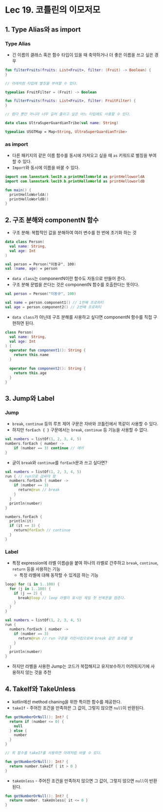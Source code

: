 # Lec 19. 코틀린의 이모저모

## 1. Type Alias와 as import

### Type Alias

- 긴 이름의 클래스 혹은 함수 타입이 있을 때 축약하거나 더 좋은 이름을 쓰고 싶은 경우

```kotlin
fun filterFruits(fruits: List<Fruit>, filter: (Fruit) -> Boolean) {
}

// 아래처럼 타입에 별칭을 부여할 수 있다.

typealias FruitFilter = (Fruit) -> Boolean

fun filterFruits(fruits: List<Fruit>, filter: FruitFilter) {
}

// 람다 뿐만 아니라 너무 길어 줄이고 싶은 어느 타입에도 사용할 수 있다.

data class UltraSuperGuardianTribe(val name: String)

typealias USGTMap = Map<String, UltraSuperGuardianTribe>
```

### as import

- 다른 패키지의 같은 이름 함수를 동시에 가져오고 싶을 때 `as` 키워드로 별칭을 부여할 수 있다.
- `Import`와 동시에 이름을 바꿀 수 있다.

```kotlin
import com.lannstark.lec19.a.printHelloWorld as printHelloworldA
import com.lannstark.lec19.b.printHelloWorld as printHelloworldB

fun main() {
  printHelloWorldA()
  printHelloWorldB()
}
```

## 2. 구조 분해와 componentN 함수

- 구조 분해: 복합적인 값을 분해하여 여러 변수를 한 번에 초기화 하는 것

```kotlin
data class Person(
  val name: String,
  val age: Int
)

val person = Person("이동규", 100)
val (name, age) = person
```

- `data class`는 componentN이란 함수도 자동으로 만들어 준다.
- 구조 분해 문법을 쓴다는 것은 componentN 함수를 호출한다는 뜻이다.

```kotlin
val person = Person("이동규", 100)

val name = person.component1() // 1번째 프로퍼티
val age = person.component2() // 2번째 프로퍼티
```

- `data class`가 아닌데 구조 분해를 사용하고 싶다면 componentN 함수를 직접 구현하면 된다.

```kotlin
class Person(
  val name: String,
  val age: Int
) {
  operator fun component1(): String {
    return this.name
  }
  
  operator fun component2(): String {
    return this.age
  }
}
```

## 3. Jump와 Label

### Jump

- `break`, `continue` 등의 루프 제어 구문은 자바와 코틀린에서 똑같이 사용할 수 있다.
- 하지만 `forEach { }` 구문에서는 `break`, `continue` 등 기능을 사용할 수 없다.

```kotlin
val numbers = listOf(1, 2, 3, 4, 5)
numbers.forEach { number -> 
    if (number == 3) continue // 에러
}
```

- 굳이 `break`와 `continue`를 `forEach`문과 쓰고 싶다면?

```kotlin
val numbers = listOf(1, 2, 3, 4, 5)
run { // run으로 감싸야 함
  numbers.forEach { number ->
    if (number == 3)
      return@run // break
    }
  }
  println(number)
}

numbers.forEach {
  println(it)
  if (it == 3) {
    return@forEach // continue
  }
}
```

### Label

- 특정 expression에 라벨 이름@을 붙여 하나의 라벨로 간주하고 `break`, `continue`, `return` 등을 사용하는 기능
    - 특정 라벨에 대해 동작할 수 있게끔 하는 기능

```kotlin
loop@ for (i in 1..100) {
  for (j in 1..100) {
    if (j == 2) {
      break@loop // loop 라벨이 표시된 제일 첫 반복문을 멈춘다.
    }
  }
}

val numbers = listOf(1, 2, 3, 4, 5)
run { 
  numbers.forEach { number ->
    if (number == 3)
      return@run // run 구문을 리턴시킴으로써 break 같은 효과를 냄
    }
  }
  println(number)
}
```

- 하지만 라벨을 사용한 Jump는 코드가 복잡해지고 유지보수하기 어려워지기에 사용하지 않는 것을 추천

## 4. TakeIf와 TakeUnless

- kotlin에선 method chaning을 위한 특이한 함수를 제공한다.
- `takeIf` - 주어진 조건을 만족하믄 그 값이, 그렇지 않으면 `null`이 반환된다.

```kotlin
fun getNumberOrNull(): Int? {
  return if (number <= 0) {
    null
  } else {
    number
  }
}

// 위 함수를 takeIf를 사용하면 아래처럼 바꿀 수 있다.

fun getNumberOrNull(): Int? {
  return number.takeIf { it > 0 }
}
```

- `takeUnless` - 주어진 조건을 만족하지 않으면 그 값이, 그렇지 않으면 `null`이 반환된다.

```kotlin
fun getNumberOrNull(): Int? {
  return number. takeUnless{ it <= 0 }
}
```
